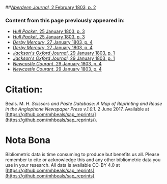 ##[*Aberdeen Journal*, 2 February 1803, p. 2](https://mhbeals.github.io/sap_html/Aberdeen-Journal/Aberdeen-Journal-2-February-1803-p-2)

### Content from this page previously appeared in:
+ [*Hull Packet*, 25 January 1803, p. 3](https://mhbeals.github.io/sap_html/Hull-Packet/Hull-Packet-25-January-1803-p-3)
+ [*Hull Packet*, 25 January 1803, p. 3](https://mhbeals.github.io/sap_html/Hull-Packet/Hull-Packet-25-January-1803-p-3)
+ [*Derby Mercury*, 27 January 1803, p. 4](https://mhbeals.github.io/sap_html/Derby-Mercury/Derby-Mercury-27-January-1803-p-4)
+ [*Derby Mercury*, 27 January 1803, p. 4](https://mhbeals.github.io/sap_html/Derby-Mercury/Derby-Mercury-27-January-1803-p-4)
+ [*Jackson's Oxford Journal*, 29 January 1803, p. 1](https://mhbeals.github.io/sap_html/Jackson's-Oxford-Journal/Jackson's-Oxford-Journal-29-January-1803-p-1)
+ [*Jackson's Oxford Journal*, 29 January 1803, p. 1](https://mhbeals.github.io/sap_html/Jackson's-Oxford-Journal/Jackson's-Oxford-Journal-29-January-1803-p-1)
+ [*Newcastle Courant*, 29 January 1803, p. 4](https://mhbeals.github.io/sap_html/Newcastle-Courant/Newcastle-Courant-29-January-1803-p-4)
+ [*Newcastle Courant*, 29 January 1803, p. 4](https://mhbeals.github.io/sap_html/Newcastle-Courant/Newcastle-Courant-29-January-1803-p-4)
                    
# Citation: 

Beals. M. H. *Scissors and Paste Database: A Map of Reprinting and Reuse in the Anglophone Newspaper Press v.1.0.1.* 2 June 2017. Available at [https://github.com/mhbeals/sap_reprints/](https://github.com/mhbeals/sap_reprints/). 
                    
# Nota Bona

Bibliometric data is time consuming to produce but benefits us all. Please remember to cite or acknowledge this and any other bibliometric data you use in your research. All data is available CC-BY 4.0 at [https://github.com/mhbeals/sap_reprints](https://github.com/mhbeals/sap_reprints)